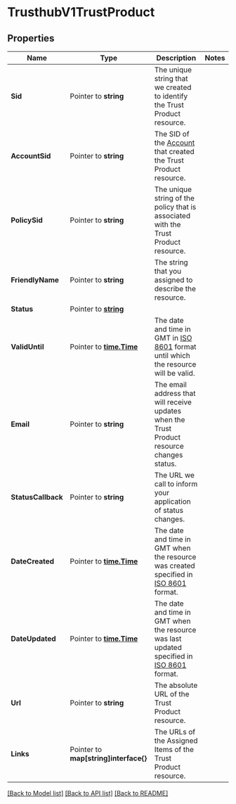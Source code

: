 # TrusthubV1TrustProduct

## Properties

Name | Type | Description | Notes
------------ | ------------- | ------------- | -------------
**Sid** | Pointer to **string** | The unique string that we created to identify the Trust Product resource. |
**AccountSid** | Pointer to **string** | The SID of the [Account](https://www.twilio.com/docs/iam/api/account) that created the Trust Product resource. |
**PolicySid** | Pointer to **string** | The unique string of the policy that is associated with the Trust Product resource. |
**FriendlyName** | Pointer to **string** | The string that you assigned to describe the resource. |
**Status** | Pointer to [**string**](TrustProductEnumStatus.md) |  |
**ValidUntil** | Pointer to [**time.Time**](time.Time.md) | The date and time in GMT in [ISO 8601](https://en.wikipedia.org/wiki/ISO_8601) format until which the resource will be valid. |
**Email** | Pointer to **string** | The email address that will receive updates when the Trust Product resource changes status. |
**StatusCallback** | Pointer to **string** | The URL we call to inform your application of status changes. |
**DateCreated** | Pointer to [**time.Time**](time.Time.md) | The date and time in GMT when the resource was created specified in [ISO 8601](https://en.wikipedia.org/wiki/ISO_8601) format. |
**DateUpdated** | Pointer to [**time.Time**](time.Time.md) | The date and time in GMT when the resource was last updated specified in [ISO 8601](https://en.wikipedia.org/wiki/ISO_8601) format. |
**Url** | Pointer to **string** | The absolute URL of the Trust Product resource. |
**Links** | Pointer to **map[string]interface{}** | The URLs of the Assigned Items of the Trust Product resource. |

[[Back to Model list]](../README.md#documentation-for-models) [[Back to API list]](../README.md#documentation-for-api-endpoints) [[Back to README]](../README.md)



